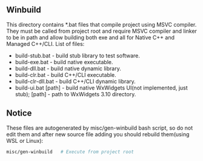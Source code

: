 ## Winbuild

This directory contains *.bat files that compile project using MSVC compiler. They must be called from project root and require MSVC compiler and linker to be in path and allow building both exe and all for Native C++ and Managed C++/CLI. List of files:
* build-stub.bat - build stub library to test software.
* build-exe.bat - build native executable.
* build-dll.bat - build native dynamic library.
* build-clr.bat - build C++/CLI executable.
* build-clr-dll.bat - build C++/CLI dynamic library.
* build-ui.bat [path] - build native WxWidgets UI(not implemented, just stub); [path] - path to WxWidgets 3.10 directory.

## Notice
These files are autogenerated by misc/gen-winbuild bash script, so do not edit them and after new source file adding you should rebuild them(using WSL or Linux):
```bash
misc/gen-winbuild	# Execute from project root
```